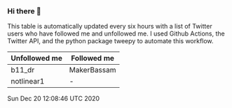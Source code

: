### Hi there 👋

This table is automatically updated every six hours with a list of Twitter users who have followed me and unfollowed me. I used Github Actions, the Twitter API, and the python package tweepy to automate this workflow.

| Unfollowed me |  Followed me |
| --- | --- |
|b11_dr|MakerBassam|
|notlinear1|-|
Sun Dec 20 12:08:46 UTC 2020
